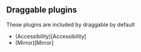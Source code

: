 ## Draggable plugins

These plugins are included by draggable by default

- (Accessibility)[Accessibility]
- (Mirror)[Mirror]
